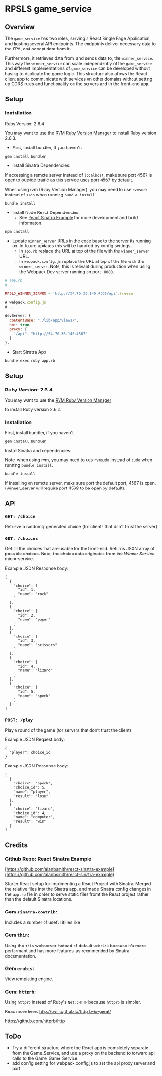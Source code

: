 # RPSLS game_service

## Overview

The `game_service` has two roles, serving a React Single Page Application,
and hosting several API endpoints. The endpoints deliver necessary data to the
SPA, and accept data from it.

Furthermore, it retrieves data from, and sends data to, the `winner_service`.
This way the `winner_service` can scale independently of the `game_service` and
different implementations of `game_service` can be developed without
having to duplicate the game logic. This structure also allows the React
client app to communicate with services on other domains without setting up
CORS rules and functionality on the servers and in the front-end app.

## Setup

### Installation

Ruby Version: 2.6.4

You may want to use the [RVM Ruby Version Manager](https://rvm.io/rvm/install)
to install Ruby version 2.6.3.

- First, install bundler, if you haven't:

```
gem install bundler
```

- Install Sinatra Dependencies:

If accessing a remote server instead of `localhost`, make sure port 4567 is open
to outside traffic as this service uses port 4567 by default.

When using rvm (Ruby Version Manager), you may need to use `rvmsudo` instead of
`sudo` when running `bundle install`.

```
bundle install
```

- Install Node React Dependencies:
  - See [React Sinatra
    Example](https://github.com/alanbsmith/react-sinatra-example) for more
    development and build informaton.

```
npm install
```

- Update `winner_server` URLs in the code base to the server its running on. In
  future updates this will be handled by config settings.
  - In `app.rb` replace the URL at top of the file with the `winner_server`
    URL.
  - In `webpack.config.js` replace the URL at top of the file with the
    `winner_server`. Note, this is relivant during production when using the
    Webpack Dev server running on port `:8080`.

```ruby
# app.rb
# ...

RPSLS_WINNER_SERVER = 'http://54.70.36.146:4568/api'.freeze
```

```javascript
# webpack.config.js
# ...

devServer: {
  contentBase: "./lib/app/views/",
  hot: true,
  proxy: {
    "/api": "http://54.70.36.146:4567"
  }
},
```

- Start Sinatra App

```
bundle exec ruby app.rb
```

## Setup

### Ruby Version: 2.6.4

You may want to use the [RVM Ruby Version Manager](https://rvm.io/rvm/install)

to install Ruby version 2.6.3.

### Installation

First, install bundler, if you haven't:

```
gem install bundler
```

Install Sinatra and dependencies:

Note, when using rvm, you may need to ues `rvmsudo` instead of `sudo`
when running `bundle install`.

```
bundle install
```

If installing on remote server, make sure port the default port, 4567 is open.
(winner_server will require port 4568 to be open by default).

## API

### `GET: /choice`

Retrieve a randomly generated choice (for clients that don't trust the server)

### `GET: /choices`

Get all the choices that are usable for the front-end. Returns JSON array of
possible choices. Note, the choice data originates from the _Winner Service_
micro-service.

Example JSON Response body:

```
[
  {
    "choice": {
      "id": 1,
      "name": "rock"
    }
  },
  {
    "choice": {
      "id": 2,
      "name": "paper"
    }
  },
  {
    "choice": {
      "id": 3,
      "name": "scissors"
    }
  },
  {
    "choice": {
      "id": 4,
      "name": "lizard"
    }
  },
  {
    "choice": {
      "id": 5,
      "name": "spock"
    }
  }
]
```

### `POST: /play`

Play a round of the game (for servers that don’t trust the client)

Example JSON Request body:

```
{
  "player": choice_id
}
```

Example JSON Response body:

```
[
  {
    "choice": "spock",
    "choice_id": 5,
    "name": "player",
    "result": "lose"
  },
  {
    "choice": "lizard",
    "choice_id": 4,
    "name": "computer",
    "result": "win"
  }
]
```

## Credits

### Github Repo: React Sinatra Example

[https://github.com/alanbsmith/react-sinatra-example](https://github.com/alanbsmith/react-sinatra-example)

Starter React setup for implimenting a React Project with Sinatra. Merged the
relative files into the Sinatra app, and made Sinatra config changes in the
`app.rb` file in order to serve static files fromt the React project rather
than the default Sinatra locations.

### Gem `sinatra-contrib`:

Includes a number of useful itilies like

### Gem `thin`:

Using the `thin` webserver instead of default `webrick` because it's more
performant and has more features, as recmmended by Sinatra
documentation.

### Gem `erubis`:

View templating engine.

### Gem: `httprb`:

Using `httprb` instead of Ruby's `Net::HTTP` because `httprb` is simpler.

Read more here:
http://twin.github.io/httprb-is-great/

https://github.com/httprb/http

## ToDo

- Try a different structure where the React app is completely separate from the
  Game_Service, and use a proxy on the backend to forward api calls to the
  Game_Game_Service.
- add config setting for webpack.config.js to set the api proxy server and port
